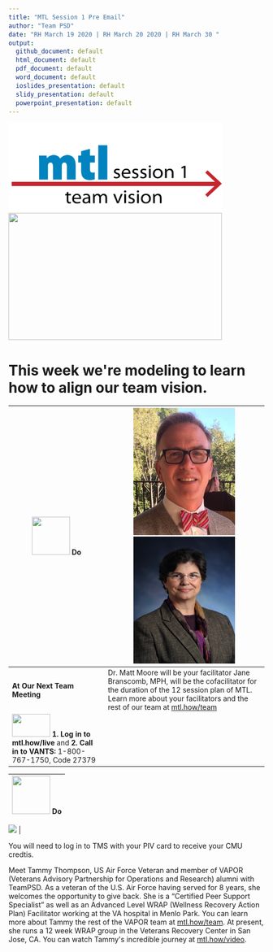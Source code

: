 ```yaml
---
title: "MTL Session 1 Pre Email"
author: "Team PSD"
date: "RH March 19 2020 | RH March 20 2020 | RH March 30 "
output: 
  github_document: default
  html_document: default
  pdf_document: default
  word_document: default
  ioslides_presentation: default
  slidy_presentation: default
  powerpoint_presentation: default
---
```



<!-- MTL Logo, HTML img tag -->
[<img src = "https://github.com/lzim/teampsd/blob/master/resources/title_slides/mtl_s01_teamvision_title.png"
     height = "175" width = "420">](https://github.com/lzim/mtl/blob/master/blue/session01/s01_learner/mtl_session01_see.md)[<img src="https://github.com/lzim/teampsd/blob/rita_2020_03_19_email_template_issue_1176/mtl_facilitate_workgroup/pre_post_emails/thompson_vapor.jpg" height="250" width="420">](https://youtu.be/uaXbTnE8Vts)   


# This week we're modeling to learn how to align our team vision. 


[<img src = "https://raw.githubusercontent.com/lzim/teampsd/hexagon_icons/np_synchronize_778914_003F72.png" height = "75" width = "75">](https://github.com/lzim/mtl/blob/master/session01/s01_learner/mtl_session01_see.md) **Do** | [<img src="https://github.com/lzim/teampsd/blob/master/resources/headshots/moore_headshot.JPG" height= "250" width="200">](https://forio.com/app/va/va-psd-team/teampsd.html) [<img src="https://github.com/lzim/teampsd/blob/master/resources/headshots/branscomb_headshot.JPG" height="250" width="200">](https://forio.com/app/va/va-psd-team/teampsd.html)|
| --- |--- |
|**At Our Next Team Meeting**| Dr. Matt Moore will be your facilitator Jane Branscomb, MPH, will be the cofacilitator for the duration of the 12 session plan of  MTL. Learn more about your facilitators and the rest of our team at [mtl.how/team](https://mtl.how/team)|   
[<img src = "https://github.com/lzim/teampsd/blob/master/resources/logos/mtl_how_live_sm.png" height = "45" width = "75">](http://mtl.how/live) **1. Log in to mtl.how/live** and **2. Call in to VANTS:** 1-800-767-1750, Code 27379 |


[<img src = "https://raw.githubusercontent.com/lzim/teampsd/hexagon_icons/np_synchronize_778914_003F72.png" height = "75" width = "75">](https://github.com/lzim/mtl/blob/master/session01/s01_learner/mtl_session01_see.md) **Do** |
| --- |


<img src="https://github.com/lzim/teampsd/blob/rita_2020_03_19_email_template_issue_1176/mtl_facilitate_workgroup/pre_post_emails/va_tmps_logo.jpg"> |

You will need to log in to TMS with your PIV card to receive your CMU credtis.

Meet Tammy Thompson, US Air Force Veteran and member of VAPOR (Veterans Advisory Partnership for Operations and Research) alumni with TeamPSD. As a veteran of the U.S. Air Force having served for 8 years, she welcomes the opportunity to give back. She is a “Certified Peer Support Specialist” as well as an Advanced Level WRAP (Wellness Recovery Action Plan) Facilitator working at the VA hospital in Menlo Park. You can learn more about Tammy the rest of the VAPOR team at [mtl.how/team](https://mtl.how/team). At present, she runs a 12 week WRAP group in the Veterans Recovery Center in San Jose, CA. You can watch Tammy's incredible journey at [mtl.how/video](https://youtu.be/uaXbTnE8Vts).

